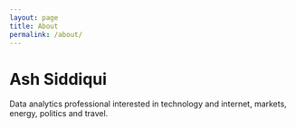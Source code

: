 ```yaml
---
layout: page
title: About
permalink: /about/
---
```


# Ash Siddiqui
Data analytics professional interested in technology and internet, markets, energy, politics and travel. 
